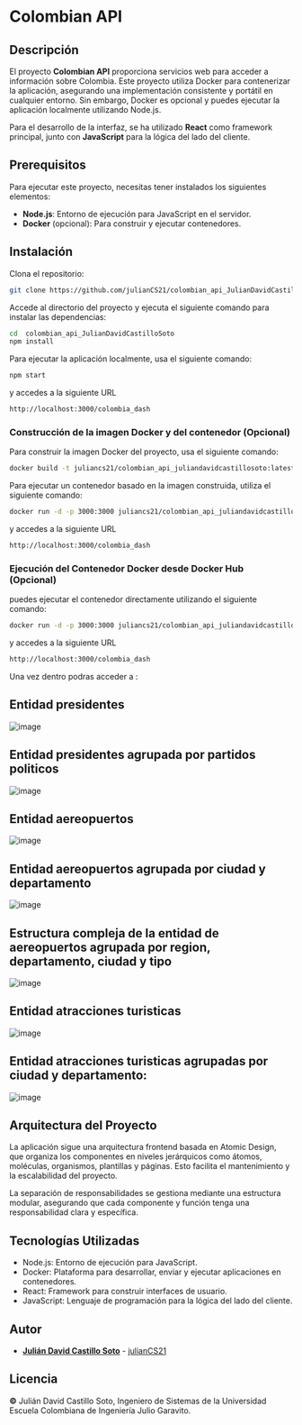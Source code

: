 # Colombian API

## Descripción

El proyecto **Colombian API** proporciona servicios web para acceder a información sobre Colombia. Este proyecto utiliza Docker para contenerizar la aplicación, asegurando una implementación consistente y portátil en cualquier entorno. Sin embargo, Docker es opcional y puedes ejecutar la aplicación localmente utilizando Node.js.

Para el desarrollo de la interfaz, se ha utilizado **React** como framework principal, junto con **JavaScript** para la lógica del lado del cliente. 
## Prerequisitos

Para ejecutar este proyecto, necesitas tener instalados los siguientes elementos:

- **Node.js**: Entorno de ejecución para JavaScript en el servidor.
- **Docker** (opcional): Para construir y ejecutar contenedores.


## Instalación


Clona el repositorio:

```sh
git clone https://github.com/julianCS21/colombian_api_JulianDavidCastilloSoto.git
```

Accede al directorio del proyecto y ejecuta el siguiente comando para instalar las dependencias:

```sh
cd  colombian_api_JulianDavidCastilloSoto
npm install
```
Para ejecutar la aplicación localmente, usa el siguiente comando:
```sh
npm start
```

y accedes a la siguiente URL

```sh
http://localhost:3000/colombia_dash
```




### Construcción de la imagen Docker y del contenedor (Opcional)

Para construir la imagen Docker del proyecto, usa el siguiente comando:
```sh
docker build -t juliancs21/colombian_api_juliandavidcastillosoto:latest .
```

Para ejecutar un contenedor basado en la imagen construida, utiliza el siguiente comando:
```sh
docker run -d -p 3000:3000 juliancs21/colombian_api_juliandavidcastillosoto:latest

```

y accedes a la siguiente URL
```sh
http://localhost:3000/colombia_dash
```


###  Ejecución del Contenedor Docker desde Docker Hub (Opcional)

puedes ejecutar el contenedor directamente utilizando el siguiente comando:

```sh
docker run -d -p 3000:3000 juliancs21/colombian_api_juliandavidcastillosoto:latest
```

y accedes a la siguiente URL
```sh
http://localhost:3000/colombia_dash
```

Una vez dentro podras acceder a :

## Entidad presidentes

![image](https://github.com/user-attachments/assets/86b04c6d-fc41-454c-a254-e2b41264122f)

## Entidad presidentes agrupada por partidos politicos

![image](https://github.com/user-attachments/assets/8b78aabf-424f-40cb-afb2-e7f17fe5564c)

## Entidad aereopuertos

![image](https://github.com/user-attachments/assets/8beac405-f4c0-442e-8995-88d829ff40f2)

## Entidad aereopuertos agrupada por ciudad y departamento

![image](https://github.com/user-attachments/assets/5fd725e0-7b20-4122-96b2-d5e087dcf36a)


## Estructura compleja de la entidad de aereopuertos agrupada por region, departamento, ciudad y tipo

![image](https://github.com/user-attachments/assets/a4bcb63b-dcaf-4406-bc97-5831601d4cc2)

## Entidad atracciones turisticas

![image](https://github.com/user-attachments/assets/e6c7d6b7-d7f3-4280-8414-5ea130afb937)

## Entidad atracciones turisticas agrupadas por ciudad y departamento:

![image](https://github.com/user-attachments/assets/1bc81efc-50f9-453b-a298-0b4af21efecd)

## Arquitectura del Proyecto

La aplicación sigue una arquitectura frontend basada en Atomic Design, que organiza los componentes en niveles jerárquicos como átomos, moléculas, organismos, plantillas y páginas. Esto facilita el mantenimiento y la escalabilidad del proyecto.


La separación de responsabilidades se gestiona mediante una estructura modular, asegurando que cada componente y función tenga una responsabilidad clara y específica.

## Tecnologías Utilizadas

* Node.js: Entorno de ejecución para JavaScript.
* Docker: Plataforma para desarrollar, enviar y ejecutar aplicaciones en contenedores.
* React: Framework para construir interfaces de usuario.
* JavaScript: Lenguaje de programación para la lógica del lado del cliente.


## Autor
* **[Julián David Castillo Soto](https://www.linkedin.com/in/julián-david-castillo-soto-118856216/)**  - [julianCS21](https://github.com/julianCS21)

## Licencia
**©** Julián David Castillo Soto,  Ingeniero de Sistemas de la Universidad Escuela Colombiana de Ingeniería Julio Garavito.
